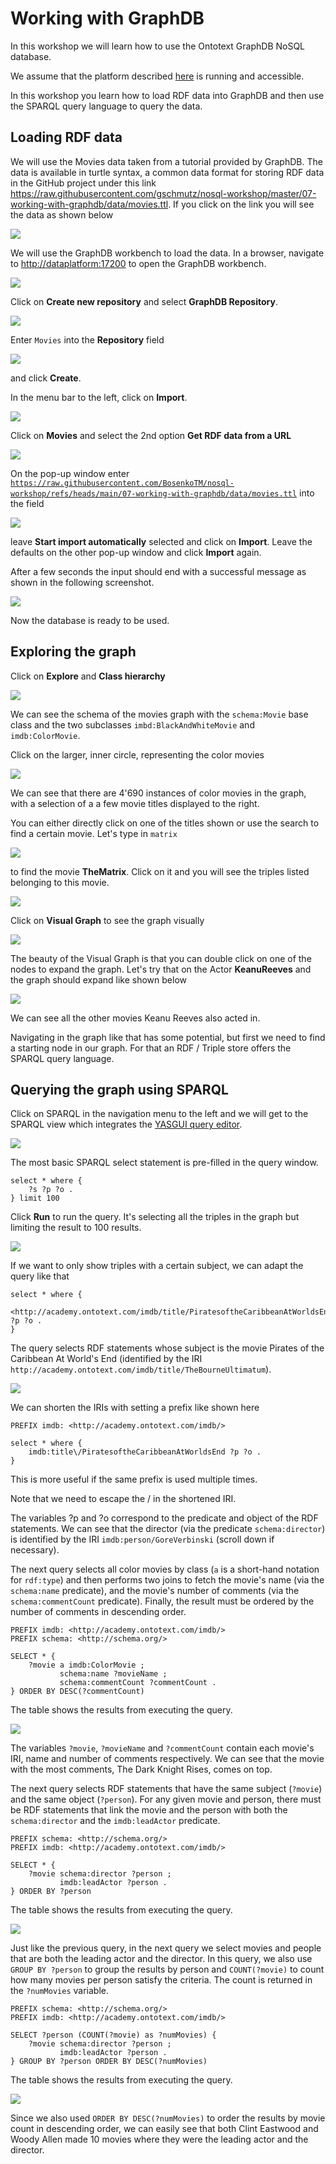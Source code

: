 # Working with GraphDB

In this workshop we will learn how to use the Ontotext GraphDB NoSQL database.

We assume that the platform described [here](../01-environment/README.md) is running and accessible. 

In this workshop you learn how to load RDF data into GraphDB and then use the SPARQL query language to query the data.

## Loading RDF data

We will use the Movies data taken from a tutorial provided by GraphDB. The data is available in turtle syntax, a common data format for storing RDF data in the GitHub project under this link <https://raw.githubusercontent.com/gschmutz/nosql-workshop/master/07-working-with-graphdb/data/movies.ttl>. If you click on the link you will see the data as shown below 

![](./images/graphdb-movies-data.png)

We will use the GraphDB workbench to load the data. In a browser, navigate to <http://dataplatform:17200> to open the GraphDB workbench.

![](./images/graphdb-workbench-1.png)

Click on **Create new repository** and select **GraphDB Repository**.

![](./images/graphdb-workbench-2.png)

Enter `Movies` into the **Repository** field 

![](./images/graphdb-workbench-3.png)

and click **Create**.

In the menu bar to the left, click on **Import**.

![](./images/graphdb-import-1.png)

Click on **Movies** and select the 2nd option **Get RDF data from a URL**

![](./images/graphdb-import-2.png)

On the pop-up window enter [`https://raw.githubusercontent.com/BosenkoTM/nosql-workshop/refs/heads/main/07-working-with-graphdb/data/movies.ttl`](https://raw.githubusercontent.com/BosenkoTM/nosql-workshop/refs/heads/main/07-working-with-graphdb/data/movies.ttl) into the field

![](./images/graphdb-import-3.png)

leave **Start import automatically** selected and click on **Import**. Leave the defaults on the other pop-up window and click **Import** again. 

After a few seconds the input should end with a successful message as shown in the following screenshot. 

![](./images/graphdb-import-4.png)

Now the database is ready to be used.

## Exploring the graph

Click on **Explore** and **Class hierarchy**

![](./images/graphdb-explore-1.png)

We can see the schema of the movies graph with the `schema:Movie` base class and the two subclasses `imbd:BlackAndWhiteMovie` and `imdb:ColorMovie`.

Click on the larger, inner circle, representing the color movies

![](./images/graphdb-explore-2.png)

We can see that there are 4'690 instances of color movies in the graph, with a selection of a a few movie titles displayed to the right. 

You can either directly click on one of the titles shown or use the search to find a certain movie. Let's type in `matrix` 

![](./images/graphdb-explore-3.png)

to find the movie **TheMatrix**. Click on it and you will see the triples listed belonging to this movie. 

![](./images/graphdb-explore-4.png)

Click on **Visual Graph** to see the graph visually

![](./images/graphdb-explore-5.png)

The beauty of the Visual Graph is that you can double click on one of the nodes to expand the graph. Let's try that on the Actor **KeanuReeves** and the graph should expand like shown below

![](./images/graphdb-explore-6.png)

We can see all the other movies Keanu Reeves also acted in. 

Navigating in the graph like that has some potential, but first we need to find a starting node in our graph. For that an RDF / Triple store offers the SPARQL query language.

## Querying the graph using SPARQL

Click on SPARQL in the navigation menu to the left and we will get to the SPARQL view which integrates the [YASGUI query editor](http://about.yasgui.org/).

![](./images/graphdb-sparql-1.png)

The most basic SPARQL select statement is pre-filled in the query window.

```sparql
select * where {
    ?s ?p ?o .
} limit 100
```

Click **Run** to run the query. It's selecting all the triples in the graph but limiting the result to 100 results. 

![](./images/graphdb-sparql-2.png)

If we want to only show triples with a certain subject, we can adapt the query like that

```sparql
select * where {
    <http://academy.ontotext.com/imdb/title/PiratesoftheCaribbeanAtWorldsEnd> ?p ?o .
}
```

The query selects RDF statements whose subject is the movie Pirates of the Caribbean At World's End (identified by the IRI `http://academy.ontotext.com/imdb/title/TheBourneUltimatum`). 

![](./images/graphdb-sparql-3.png)

We can shorten the IRIs with setting a prefix like shown here

```sparql
PREFIX imdb: <http://academy.ontotext.com/imdb/>

select * where {
    imdb:title\/PiratesoftheCaribbeanAtWorldsEnd ?p ?o .
}
```

This is more useful if the same prefix is used multiple times.

Note that we need to escape the / in the shortened IRI.

The variables ?p and ?o correspond to the predicate and object of the RDF statements. We can see that the director (via the predicate `schema:director`) is identified by the IRI `imdb:person/GoreVerbinski` (scroll down if necessary).


The next query selects all color movies by class (`a` is a short-hand notation for `rdf:type`) and then performs two joins to fetch the movie's name (via the `schema:name` predicate), and the movie's number of comments (via the `schema:commentCount` predicate). Finally, the result must be ordered by the number of comments in descending order.

```sparql
PREFIX imdb: <http://academy.ontotext.com/imdb/>
PREFIX schema: <http://schema.org/>

SELECT * { 
    ?movie a imdb:ColorMovie ;
           schema:name ?movieName ;
           schema:commentCount ?commentCount .
} ORDER BY DESC(?commentCount)
```

The table shows the results from executing the query.

![](./images/graphdb-sparql-4.png)

The variables `?movie`, `?movieName` and `?commentCount` contain each movie's IRI, name and number of comments respectively. We can see that the movie with the most comments, The Dark Knight Rises, comes on top.


The next query selects RDF statements that have the same subject (`?movie`) and the same object (`?person`). 
For any given movie and person, there must be RDF statements that link the movie and the person with both the `schema:director` and the `imdb:leadActor` predicate.

```sparql
PREFIX schema: <http://schema.org/>
PREFIX imdb: <http://academy.ontotext.com/imdb/>

SELECT * { 
	?movie schema:director ?person ;
           imdb:leadActor ?person .
} ORDER BY ?person
```

The table shows the results from executing the query.

![](./images/graphdb-sparql-5.png)

Just like the previous query, in the next query we select movies and people that are both the leading actor and the director. In this query, we also use `GROUP BY ?person` to group the results by person and `COUNT(?movie)` to count how many movies per person satisfy the criteria. The count is returned in the `?numMovies` variable.

```sparql
PREFIX schema: <http://schema.org/>
PREFIX imdb: <http://academy.ontotext.com/imdb/>

SELECT ?person (COUNT(?movie) as ?numMovies) { 
	?movie schema:director ?person ;
           imdb:leadActor ?person .
} GROUP BY ?person ORDER BY DESC(?numMovies)
```

The table shows the results from executing the query.

![](./images/graphdb-sparql-6.png)

Since we also used `ORDER BY DESC(?numMovies)` to order the results by movie count in descending order, we can easily see that both Clint Eastwood and Woody Allen made 10 movies where they were the leading actor and the director.

